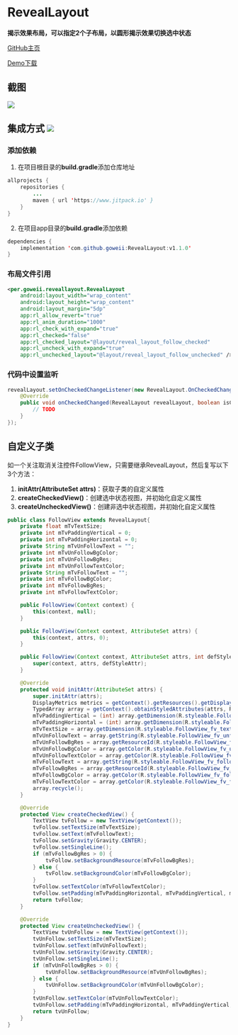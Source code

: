 # **RevealLayout**

**揭示效果布局，可以指定2个子布局，以圆形揭示效果切换选中状态**

[GitHub主页](https://github.com/goweii/RevealLayout)

[Demo下载](https://github.com/goweii/RevealLayout/raw/master/app/release/app-release.apk)



## 截图

![](https://raw.githubusercontent.com/goweii/RevealLayout/master/picture/reveal_layout_demo.gif?raw=true)



## 集成方式 [![](https://www.jitpack.io/v/goweii/RevealLayout.svg)](https://www.jitpack.io/#goweii/RevealLayout)

### 添加依赖

1. 在项目根目录的**build.gradle**添加仓库地址

```java
allprojects {
	repositories {
		...
		maven { url 'https://www.jitpack.io' }
	}
}
```

2. 在项目app目录的**build.gradle**添加依赖

```java
dependencies {
	implementation 'com.github.goweii:RevealLayout:v1.1.0'
}
```

### 布局文件引用

```xml
<per.goweii.reveallayout.RevealLayout
	android:layout_width="wrap_content"
	android:layout_height="wrap_content"
	android:layout_margin="5dp"
	app:rl_allow_revert="true"
	app:rl_anim_duration="1000"
	app:rl_check_with_expand="true"
	app:rl_checked="false"
	app:rl_checked_layout="@layout/reveal_layout_follow_checked"
	app:rl_uncheck_with_expand="true"
	app:rl_unchecked_layout="@layout/reveal_layout_follow_unchecked" />
```

### 代码中设置监听

```java
revealLayout.setOnCheckedChangeListener(new RevealLayout.OnCheckedChangeListener() {
    @Override
    public void onCheckedChanged(RevealLayout revealLayout, boolean isChecked) {
        // TODO 
    }
});
```



## 自定义子类

如一个关注取消关注控件FollowView，只需要继承RevealLayout，然后复写以下3个方法：

1. **initAttr(AttributeSet attrs)**：获取子类的自定义属性
2. **createCheckedView()**：创建选中状态视图，并初始化自定义属性
3. **createUncheckedView()**：创建非选中状态视图，并初始化自定义属性

```java
public class FollowView extends RevealLayout{
    private float mTvTextSize;
    private int mTvPaddingVertical = 0;
    private int mTvPaddingHorizontal = 0;
    private String mTvUnFollowText = "";
    private int mTvUnFollowBgColor;
    private int mTvUnFollowBgRes;
    private int mTvUnFollowTextColor;
    private String mTvFollowText = "";
    private int mTvFollowBgColor;
    private int mTvFollowBgRes;
    private int mTvFollowTextColor;

    public FollowView(Context context) {
        this(context, null);
    }

    public FollowView(Context context, AttributeSet attrs) {
        this(context, attrs, 0);
    }

    public FollowView(Context context, AttributeSet attrs, int defStyleAttr) {
        super(context, attrs, defStyleAttr);
    }

    @Override
    protected void initAttr(AttributeSet attrs) {
        super.initAttr(attrs);
        DisplayMetrics metrics = getContext().getResources().getDisplayMetrics();
        TypedArray array = getContext().obtainStyledAttributes(attrs, R.styleable.FollowView);
        mTvPaddingVertical = (int) array.getDimension(R.styleable.FollowView_fv_tv_padding_vertical, 0F);
        mTvPaddingHorizontal = (int) array.getDimension(R.styleable.FollowView_fv_tv_padding_horizontal, 0F);
        mTvTextSize = array.getDimension(R.styleable.FollowView_fv_text_size, metrics.scaledDensity * 14) / metrics.scaledDensity;
        mTvUnFollowText = array.getString(R.styleable.FollowView_fv_unfollowed_text);
        mTvUnFollowBgRes = array.getResourceId(R.styleable.FollowView_fv_unfollowed_bg_res, 0);
        mTvUnFollowBgColor = array.getColor(R.styleable.FollowView_fv_unfollowed_bg_color, 0);
        mTvUnFollowTextColor = array.getColor(R.styleable.FollowView_fv_unfollowed_text_color, 0);
        mTvFollowText = array.getString(R.styleable.FollowView_fv_followed_text);
        mTvFollowBgRes = array.getResourceId(R.styleable.FollowView_fv_followed_bg_res, 0);
        mTvFollowBgColor = array.getColor(R.styleable.FollowView_fv_followed_bg_color, 0);
        mTvFollowTextColor = array.getColor(R.styleable.FollowView_fv_followed_text_color, 0);
        array.recycle();
    }

    @Override
    protected View createCheckedView() {
        TextView tvFollow = new TextView(getContext());
        tvFollow.setTextSize(mTvTextSize);
        tvFollow.setText(mTvFollowText);
        tvFollow.setGravity(Gravity.CENTER);
        tvFollow.setSingleLine();
        if (mTvFollowBgRes > 0) {
            tvFollow.setBackgroundResource(mTvFollowBgRes);
        } else {
            tvFollow.setBackgroundColor(mTvFollowBgColor);
        }
        tvFollow.setTextColor(mTvFollowTextColor);
        tvFollow.setPadding(mTvPaddingHorizontal, mTvPaddingVertical, mTvPaddingHorizontal, mTvPaddingVertical);
        return tvFollow;
    }

    @Override
    protected View createUncheckedView() {
        TextView tvUnFollow = new TextView(getContext());
        tvUnFollow.setTextSize(mTvTextSize);
        tvUnFollow.setText(mTvUnFollowText);
        tvUnFollow.setGravity(Gravity.CENTER);
        tvUnFollow.setSingleLine();
        if (mTvUnFollowBgRes > 0) {
            tvUnFollow.setBackgroundResource(mTvUnFollowBgRes);
        } else {
            tvUnFollow.setBackgroundColor(mTvUnFollowBgColor);
        }
        tvUnFollow.setTextColor(mTvUnFollowTextColor);
        tvUnFollow.setPadding(mTvPaddingHorizontal, mTvPaddingVertical, mTvPaddingHorizontal, mTvPaddingVertical);
        return tvUnFollow;
    }
}
```